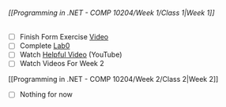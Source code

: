 ###### [[Programming in .NET - COMP 10204/Week 1/Class 1|Week 1]]

- [ ] Finish Form Exercise [Video](https://mycanvas.mohawkcollege.ca/courses/107650/pages/w01-exercise?module_item_id=5684048)
- [ ] Complete [Lab0](https://mycanvas.mohawkcollege.ca/courses/107650/pages/lab-assignment-0-fall-2024?module_item_id=5684056)
- [ ] Watch [Helpful Video](https://www.youtube.com/watch?v=gfkTfcpWqAY&list=PLTjRvDozrdlz3_FPXwb6lX_HoGXa09Yef) (YouTube)
- [ ] Watch Videos For Week 2

[[Programming in .NET - COMP 10204/Week 2/Class 2|Week 2]]

- [ ] Nothing for now


